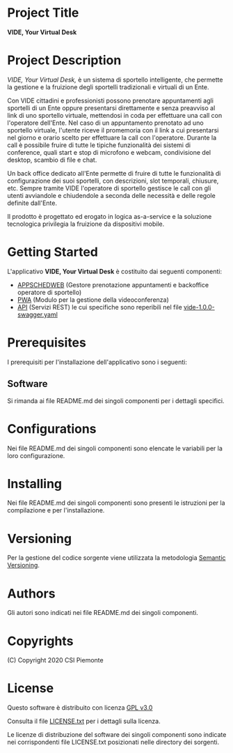 # Project Title
**VIDE, Your Virtual Desk**

# Project Description
*VIDE, Your Virtual Desk,* è un sistema di sportello intelligente, che permette la gestione e la fruizione degli sportelli tradizionali e virtuali di un Ente.

Con VIDE cittadini e professionisti possono prenotare appuntamenti agli sportelli di un Ente oppure presentarsi direttamente e senza preavviso al link di uno sportello virtuale, mettendosi in coda per effettuare una call con l'operatore dell'Ente. Nel caso di un appuntamento prenotato ad uno sportello virtuale, l'utente riceve il promemoria con il link a cui presentarsi nel giorno e orario scelto per effettuare la call con l'operatore. Durante la call è possibile fruire di tutte le tipiche funzionalità dei sistemi di conference, quali start e stop di microfono e webcam, condivisione del desktop, scambio di file e chat.

Un back office dedicato all'Ente permette di fruire di tutte le funzionalità di configurazione dei suoi sportelli, con descrizioni, slot temporali, chiusure, etc. Sempre tramite VIDE l'operatore di sportello gestisce le call con gli utenti avviandole e chiudendole a seconda delle necessità e delle regole definite dall'Ente. 

Il prodotto è progettato ed erogato in logica as-a-service e la soluzione tecnologica privilegia la fruizione da dispositivi mobile.

# Getting Started
L'applicativo **VIDE, Your Virtual Desk** è costituito dai seguenti componenti:
- [APPSCHEDWEB](#) (Gestore prenotazione appuntamenti e backoffice operatore di sportello)
- [PWA](https://github.com/csipiemonte/vide-pwa) (Modulo per la gestione della videoconferenza)
- [API](#) (Servizi REST) le cui specifiche sono reperibili nel file [vide-1.0.0-swagger.yaml](vide-1.0.0-swagger.yaml)

# Prerequisites
I prerequisiti per l'installazione dell'applicativo sono i seguenti:
## Software
Si rimanda ai file README.md dei singoli componenti per i dettagli specifici.

# Configurations
Nei file README.md dei singoli componenti sono elencate le variabili per la loro configurazione.

# Installing
Nei file README.md dei singoli componenti sono presenti le istruzioni per la compilazione e per l'installazione.

# Versioning
Per la gestione del codice sorgente viene utilizzata la metodologia [Semantic Versioning](https://semver.org/).

# Authors
Gli autori sono indicati nei file README.md dei singoli componenti.

# Copyrights
(C) Copyright 2020 CSI Piemonte

# License
Questo software è distribuito con licenza [GPL v3.0](https://www.gnu.org/licenses/gpl-3.0.html)

Consulta il file [LICENSE.txt](LICENSE.txt) per i dettagli sulla licenza.

Le licenze di distribuzione del software dei singoli componenti sono indicate nei corrispondenti file LICENSE.txt posizionati nelle directory dei sorgenti.
